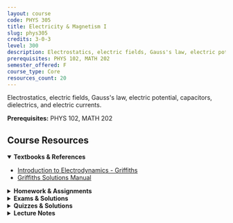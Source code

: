 ```yaml
---
layout: course
code: PHYS 305
title: Electricity & Magnetism I
slug: phys305
credits: 3-0-3
level: 300
description: Electrostatics, electric fields, Gauss's law, electric potential, capacitors, dielectrics, and electric currents.
prerequisites: PHYS 102, MATH 202
semester_offered: F
course_type: Core
resources_count: 20
---
```


Electrostatics, electric fields, Gauss's law, electric potential, capacitors, dielectrics, and electric currents.

**Prerequisites:** PHYS 102, MATH 202

## <i class="fas fa-book"></i> Course Resources

<details open>
<summary><strong><i class="fas fa-book"></i> Textbooks & References</strong></summary>
<ul>
<li><a href="/assets/resources/core/phys305/textbooks/David J. Griffiths-Introduction to Electrodynamics-Addison-Wesley (2012).pdf">Introduction to Electrodynamics - Griffiths</a></li>
<li><a href="/assets/resources/core/phys305/textbooks/Griffiths_Solutions.pdf">Griffiths Solutions Manual</a></li>
</ul>
</details>

<details>
<summary><strong><i class="fas fa-file-alt"></i> Homework & Assignments</strong></summary>
<ul>
<li><a href="/assets/resources/core/phys305/homework/PHYS305-HMWK-1 (1).pdf">Homework 1</a></li>
<li><a href="/assets/resources/core/phys305/homework/PHYS305-HMWK-2.pdf">Homework 2</a></li>
<li><a href="/assets/resources/core/phys305/homework/PHYS305-HMWK-4 (1).pdf">Homework 4</a></li>
<li><a href="/assets/resources/core/phys305/homework/PHYS305-HMWK-5.pdf">Homework 5</a></li>
<li><a href="/assets/resources/core/phys305/homework/PHYS305-HMWK-6.pdf">Homework 6</a></li>
</ul>
</details>

<details>
<summary><strong><i class="fas fa-chart-bar"></i> Exams & Solutions</strong></summary>
<ul>
<li><a href="/assets/resources/core/phys305/exams/PHYS305-Major1-key.pdf">Major Exam I - Solution</a></li>
<li><a href="/assets/resources/core/phys305/exams/PH7S305 2nd Major-key.pdf">Major Exam II - Solution</a></li>
<li><a href="/assets/resources/core/phys305/exams/PHYS305 - Formula Sheet Mid-Term Exam.pdf">Mid-Term Formula Sheet</a></li>
<li><a href="/assets/resources/core/phys305/exams/Formula Sheet  PHYS305 2nd Major Exam Sem211.pdf">2nd Major Formula Sheet</a></li>
<li><a href="/assets/resources/core/phys305/exams/Formula Sheet  PHYS305 Final Exam Sem211.pdf">Final Exam Formula Sheet</a></li>
</ul>
</details>

<details>
<summary><strong><i class="fas fa-check-circle"></i> Quizzes & Solutions</strong></summary>
<ul>
<li><a href="/assets/resources/core/phys305/quizzes/quiz2-key.pdf">Quiz 2 - Solution</a></li>
<li><a href="/assets/resources/core/phys305/quizzes/quiz3-key.pdf">Quiz 3 - Solution</a></li>
<li><a href="/assets/resources/core/phys305/quizzes/Solution quiz5 key.pdf">Quiz 5 - Solution</a></li>
<li><a href="/assets/resources/core/phys305/quizzes/PHYS305-Quiz-6-key.pdf">Quiz 6 - Solution</a></li>
<li><a href="/assets/resources/core/phys305/quizzes/Solution quiz7 key.pdf">Quiz 7 - Solution</a></li>
</ul>
</details>

<details>
<summary><strong><i class="fas fa-book-open"></i> Lecture Notes</strong></summary>
<ul>
<li><a href="/assets/resources/core/phys305/notes/PHYS305-Ch01-Sec2-3.pdf">Chapter 1 - Sections 2-3</a></li>
<li><a href="/assets/resources/core/phys305/notes/PHYS305-Ch03-Lec Notes-MBH.pdf">Chapter 3 - Lecture Notes</a></li>
<li><a href="/assets/resources/core/phys305/notes/PHYS305-Ch04-Lec Notes-MBH.pdf">Chapter 4 - Lecture Notes</a></li>
<li><a href="/assets/resources/core/phys305/notes/PHYS305 Lec Notes Chap-5.pdf">Chapter 5 - Lecture Notes</a></li>
<li><a href="/assets/resources/core/phys305/notes/PHYS305 Lec Notes CH6.pdf">Chapter 6 - Lecture Notes</a></li>
</ul>
</details>